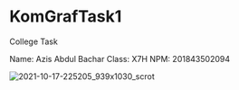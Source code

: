 # KomGrafTask1
College Task

Name: Azis Abdul Bachar
Class: X7H
NPM: 201843502094

![2021-10-17-225205_939x1030_scrot](https://user-images.githubusercontent.com/18085025/137635132-1dee676f-1262-4340-9096-30644f1629ae.png)
